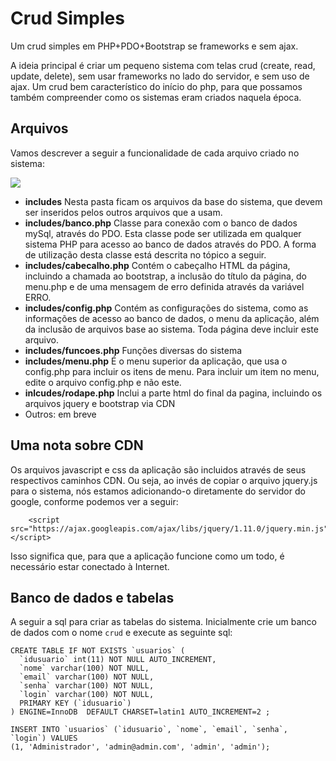 # Crud Simples #

Um crud simples em PHP+PDO+Bootstrap se frameworks e sem ajax.

A ideia principal é criar um pequeno sistema com telas crud (create, read, update, delete), sem usar frameworks no lado do servidor, e sem uso de ajax. Um crud bem característico do início do php, para que possamos também compreender como os sistemas eram criados naquela época.

## Arquivos ##

Vamos descrever a seguir a funcionalidade de cada arquivo criado no sistema:

![](http://i.imgur.com/AIDMKhv.png)

- **includes** Nesta pasta ficam os arquivos da base do sistema, que devem ser inseridos pelos outros arquivos que a usam.
- **includes/banco.php** Classe para conexão com o banco de dados mySql, através do PDO. Esta classe pode ser utilizada em qualquer sistema PHP para acesso ao banco de dados através do PDO. A forma de utilização desta classe está descrita no tópico a seguir.
- **includes/cabecalho.php** Contém o cabeçalho HTML da página, incluindo a chamada ao bootstrap, a inclusão do título da página, do menu.php e de uma mensagem de erro definida através da variável ERRO.
- **includes/config.php** Contém as configurações do sistema, como as informações de acesso ao banco de dados, o menu da aplicação, além da inclusão de arquivos base ao sistema. Toda página deve incluir este arquivo.
- **includes/funcoes.php** Funções diversas do sistema
- **includes/menu.php** É o menu superior da aplicação, que usa o config.php para incluir os itens de menu. Para incluir um item no menu, edite o arquivo config.php e não este.
- **inlcudes/rodape.php** Inclui a parte html do final da pagina, incluindo os arquivos jquery e bootstrap via CDN
- Outros: em breve

## Uma nota sobre CDN ##

Os arquivos javascript e css da aplicação são incluidos através de seus respectivos caminhos CDN. Ou seja, ao invés de copiar o arquivo jquery.js para o sistema, nós estamos adicionando-o diretamente do servidor do google, conforme podemos ver a seguir:

        <script src="https://ajax.googleapis.com/ajax/libs/jquery/1.11.0/jquery.min.js"></script>

Isso significa que, para que a aplicação funcione como um todo, é necessário estar conectado à Internet.


## Banco de dados e tabelas

A seguir a sql para criar as tabelas do sistema. Inicialmente crie um banco de dados com o nome `crud` e execute as seguinte sql:
	
	CREATE TABLE IF NOT EXISTS `usuarios` (
	  `idusuario` int(11) NOT NULL AUTO_INCREMENT,
	  `nome` varchar(100) NOT NULL,
	  `email` varchar(100) NOT NULL,
	  `senha` varchar(100) NOT NULL,
	  `login` varchar(100) NOT NULL,
	  PRIMARY KEY (`idusuario`)
	) ENGINE=InnoDB  DEFAULT CHARSET=latin1 AUTO_INCREMENT=2 ;

	INSERT INTO `usuarios` (`idusuario`, `nome`, `email`, `senha`, `login`) VALUES
	(1, 'Administrador', 'admin@admin.com', 'admin', 'admin');

